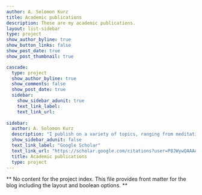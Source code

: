 ```yaml
---
author: A. Solomon Kurz
title: Academic publications
description: These are my academic publications.
layout: list-sidebar
type: project
show_author_byline: true
show_button_links: false
show_post_date: true
show_post_thumbnail: true

cascade:
  type: project
  show_author_byline: true
  show_comments: false
  show_post_date: true
  sidebar:
    show_sidebar_adunit: true
    text_link_label: 
    text_link_url: 
    
sidebar:
  author: A. Solomon Kurz
  description: "I publish on a variety of topics, ranging from meditation, to psychometrics, to veteran mental health. Here you'll find the basic citation information, the abstracts, and links to things like the PDFs, the official journal article pages and to any suppimental materials."
  show_sidebar_adunit: false
  text_link_label: "Google Scholar"
  text_link_url: "https://scholar.google.com/citations?user=P8JWywQAAAAJ&hl"
  title: Academic publications
  type: project
---
```


** No content for the project index. This file provides front matter for the blog including the layout and boolean options. **
